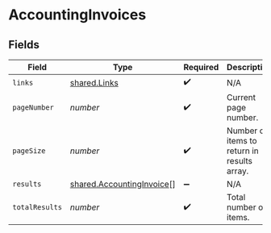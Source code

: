 # AccountingInvoices


## Fields

| Field                                                                         | Type                                                                          | Required                                                                      | Description                                                                   |
| ----------------------------------------------------------------------------- | ----------------------------------------------------------------------------- | ----------------------------------------------------------------------------- | ----------------------------------------------------------------------------- |
| `links`                                                                       | [shared.Links](../../../sdk/models/shared/links.md)                           | :heavy_check_mark:                                                            | N/A                                                                           |
| `pageNumber`                                                                  | *number*                                                                      | :heavy_check_mark:                                                            | Current page number.                                                          |
| `pageSize`                                                                    | *number*                                                                      | :heavy_check_mark:                                                            | Number of items to return in results array.                                   |
| `results`                                                                     | [shared.AccountingInvoice](../../../sdk/models/shared/accountinginvoice.md)[] | :heavy_minus_sign:                                                            | N/A                                                                           |
| `totalResults`                                                                | *number*                                                                      | :heavy_check_mark:                                                            | Total number of items.                                                        |